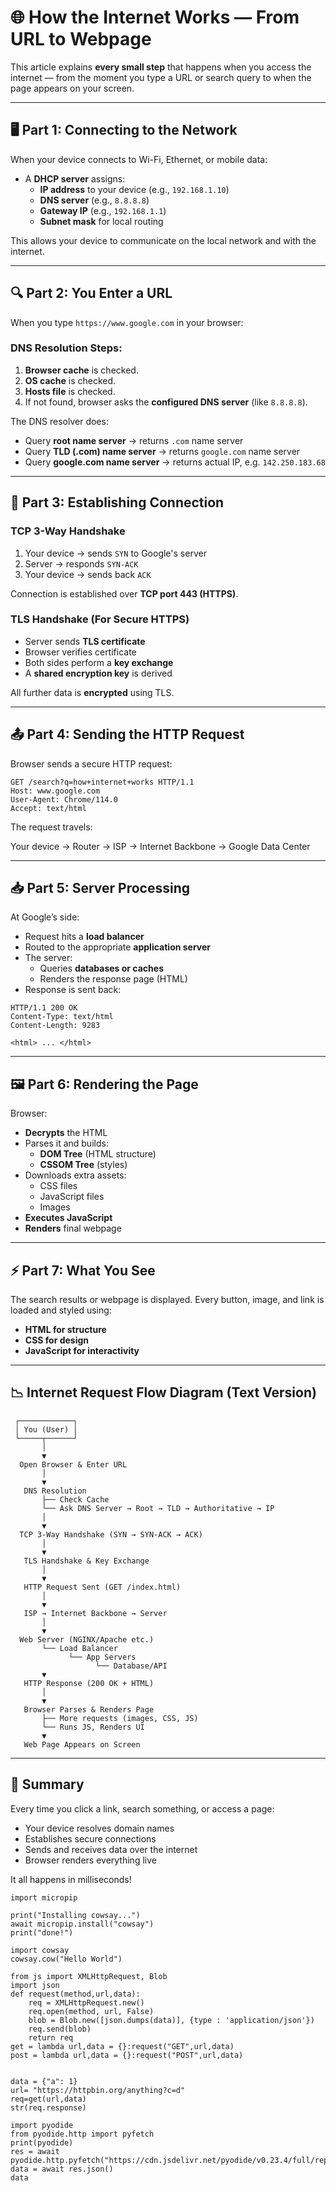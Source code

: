 
# 🌐 How the Internet Works — From URL to Webpage

This article explains **every small step** that happens when you access the internet — from the moment you type a URL or search query to when the page appears on your screen.

---

## 🖥️ Part 1: Connecting to the Network

When your device connects to Wi-Fi, Ethernet, or mobile data:

- A **DHCP server** assigns:
  - **IP address** to your device (e.g., `192.168.1.10`)
  - **DNS server** (e.g., `8.8.8.8`)
  - **Gateway IP** (e.g., `192.168.1.1`)
  - **Subnet mask** for local routing

This allows your device to communicate on the local network and with the internet.

---

## 🔍 Part 2: You Enter a URL

When you type `https://www.google.com` in your browser:

### DNS Resolution Steps:

1. **Browser cache** is checked.
2. **OS cache** is checked.
3. **Hosts file** is checked.
4. If not found, browser asks the **configured DNS server** (like `8.8.8.8`).

The DNS resolver does:
- Query **root name server** → returns `.com` name server
- Query **TLD (.com) name server** → returns `google.com` name server
- Query **google.com name server** → returns actual IP, e.g. `142.250.183.68`

---

## 🤝 Part 3: Establishing Connection

### TCP 3-Way Handshake

1. Your device → sends `SYN` to Google's server
2. Server → responds `SYN-ACK`
3. Your device → sends back `ACK`

Connection is established over **TCP port 443 (HTTPS)**.

### TLS Handshake (For Secure HTTPS)

- Server sends **TLS certificate**
- Browser verifies certificate
- Both sides perform a **key exchange**
- A **shared encryption key** is derived

All further data is **encrypted** using TLS.

---

## 📤 Part 4: Sending the HTTP Request

Browser sends a secure HTTP request:

```http
GET /search?q=how+internet+works HTTP/1.1
Host: www.google.com
User-Agent: Chrome/114.0
Accept: text/html
```

The request travels:

Your device → Router → ISP → Internet Backbone → Google Data Center

---

## 📥 Part 5: Server Processing

At Google’s side:

- Request hits a **load balancer**
- Routed to the appropriate **application server**
- The server:
  - Queries **databases or caches**
  - Renders the response page (HTML)
- Response is sent back:

```http
HTTP/1.1 200 OK
Content-Type: text/html
Content-Length: 9283

<html> ... </html>
```

---

## 🖼️ Part 6: Rendering the Page

Browser:
- **Decrypts** the HTML
- Parses it and builds:
  - **DOM Tree** (HTML structure)
  - **CSSOM Tree** (styles)
- Downloads extra assets:
  - CSS files
  - JavaScript files
  - Images
- **Executes JavaScript**
- **Renders** final webpage

---

## ⚡ Part 7: What You See

The search results or webpage is displayed. Every button, image, and link is loaded and styled using:

- **HTML for structure**
- **CSS for design**
- **JavaScript for interactivity**

---

## 📉 Internet Request Flow Diagram (Text Version)

```plaintext
 ┌────────────┐
 │ You (User) │
 └─────┬──────┘
       │
       ▼
  Open Browser & Enter URL
       │
       ▼
   DNS Resolution
       ├── Check Cache
       └── Ask DNS Server → Root → TLD → Authoritative → IP
       │
       ▼
  TCP 3-Way Handshake (SYN → SYN-ACK → ACK)
       │
       ▼
   TLS Handshake & Key Exchange
       │
       ▼
   HTTP Request Sent (GET /index.html)
       │
       ▼
   ISP → Internet Backbone → Server
       │
       ▼
  Web Server (NGINX/Apache etc.)
       └── Load Balancer
             └── App Servers
                   └── Database/API
       ▼
   HTTP Response (200 OK + HTML)
       │
       ▼
   Browser Parses & Renders Page
       ├── More requests (images, CSS, JS)
       └── Runs JS, Renders UI
       ▼
   Web Page Appears on Screen
```

---

## 🔁 Summary

Every time you click a link, search something, or access a page:
- Your device resolves domain names
- Establishes secure connections
- Sends and receives data over the internet
- Browser renders everything live

It all happens in milliseconds!






```pyodide
import micropip

print("Installing cowsay...")
await micropip.install("cowsay")
print("done!")
```

```pyodide
import cowsay
cowsay.cow("Hello World")
```
```pyodide
from js import XMLHttpRequest, Blob
import json
def request(method,url,data):
    req = XMLHttpRequest.new()
    req.open(method, url, False)
    blob = Blob.new([json.dumps(data)], {type : 'application/json'})
    req.send(blob)
    return req
get = lambda url,data = {}:request("GET",url,data)
post = lambda url,data = {}:request("POST",url,data)


data = {"a": 1}
url= "https://httpbin.org/anything?c=d"
req=get(url,data)
str(req.response)
```



```pyodide
import pyodide
from pyodide.http import pyfetch
print(pyodide)
res = await pyodide.http.pyfetch("https://cdn.jsdelivr.net/pyodide/v0.23.4/full/repodata.json")
data = await res.json()
data
```